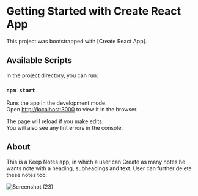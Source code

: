 # Getting Started with Create React App

This project was bootstrapped with [Create React App].

## Available Scripts

In the project directory, you can run:

### `npm start`

Runs the app in the development mode.\
Open [http://localhost:3000](http://localhost:3000) to view it in the browser.

The page will reload if you make edits.\
You will also see any lint errors in the console.

## About 

 This is a Keep Notes app, in which a user can Create as many notes he wants note with a heading, subheadings and text. User can further delete these notes too.
 
![Screenshot (23)](https://user-images.githubusercontent.com/78613045/136685216-53278bf2-6917-4541-968b-7ed0473005aa.png)








